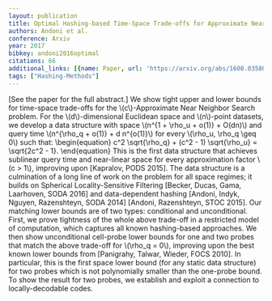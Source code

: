 ```yaml
---
layout: publication
title: Optimal Hashing-based Time-Space Trade-offs for Approximate Near Neighbors
authors: Andoni et al.
conference: Arxiv
year: 2017
bibkey: andoni2016optimal
citations: 66
additional_links: [{name: Paper, url: 'https://arxiv.org/abs/1608.03580'}]
tags: ["Hashing-Methods"]
---
```

[See the paper for the full abstract.]
  We show tight upper and lower bounds for time-space trade-offs for the
\\(c\\)-Approximate Near Neighbor Search problem. For the \\(d\\)-dimensional Euclidean
space and \\(n\\)-point datasets, we develop a data structure with space \\(n^\{1 +
\rho_u + o(1)\} + O(dn)\\) and query time \\(n^\{\rho_q + o(1)\} + d n^\{o(1)\}\\) for
every \\(\rho_u, \rho_q \geq 0\\) such that: \begin\{equation\} c^2 \sqrt\{\rho_q\} +
(c^2 - 1) \sqrt\{\rho_u\} = \sqrt\{2c^2 - 1\}. \end\{equation\}
  This is the first data structure that achieves sublinear query time and
near-linear space for every approximation factor \\(c > 1\\), improving upon
[Kapralov, PODS 2015]. The data structure is a culmination of a long line of
work on the problem for all space regimes; it builds on Spherical
Locality-Sensitive Filtering [Becker, Ducas, Gama, Laarhoven, SODA 2016] and
data-dependent hashing [Andoni, Indyk, Nguyen, Razenshteyn, SODA 2014] [Andoni,
Razenshteyn, STOC 2015].
  Our matching lower bounds are of two types: conditional and unconditional.
First, we prove tightness of the whole above trade-off in a restricted model of
computation, which captures all known hashing-based approaches. We then show
unconditional cell-probe lower bounds for one and two probes that match the
above trade-off for \\(\rho_q = 0\\), improving upon the best known lower bounds
from [Panigrahy, Talwar, Wieder, FOCS 2010]. In particular, this is the first
space lower bound (for any static data structure) for two probes which is not
polynomially smaller than the one-probe bound. To show the result for two
probes, we establish and exploit a connection to locally-decodable codes.